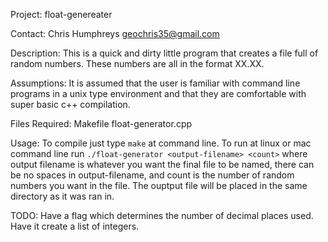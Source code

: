 Project:
float-genereater

Contact:
Chris Humphreys
geochris35@gmail.com

Description:
This is a quick and dirty little program that creates a file full of
random numbers.  These numbers are all in the format XX.XX.

Assumptions:
It is assumed that the user is familiar with command line programs in
a unix type environment and that they are comfortable with super basic
c++ compilation.

Files Required:
Makefile
float-generator.cpp

Usage:
To compile just type `make` at command line. To run at linux or mac
command line run `./float-generator <output-filename> <count>` where
output filename is whatever you want the final file to be named, there
can be no spaces in output-filename, and count is the number of random
numbers you want in the file.  The ouptput file will be placed in the
same directory as it was ran in.

TODO:
Have a flag which determines the number of decimal places used.  Have
it create a list of integers.
